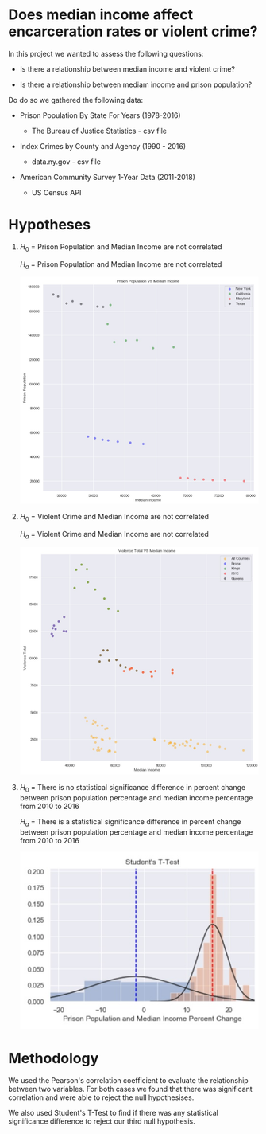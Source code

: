 # Does median income affect encarceration rates or violent crime?

In this project we wanted to assess the following questions:

  * Is there a relationship between median income and violent crime?
  
  * Is there a relationship between mediam income and prison population?
 
Do do so we gathered the following data:

   - Prison Population By State For Years (1978-2016)
        - The Bureau of Justice Statistics - csv file
        
   - Index Crimes by County and Agency (1990 - 2016)
        - data.ny.gov - csv file
        
   - American Community Survey 1-Year Data (2011-2018)
        - US Census API 
        
# Hypotheses 
1. $H_0$ = Prison Population and Median Income are not correlated 

   $H_a$ = Prison Population and Median Income are not correlated 

   ![Prison Population and Median Income are not correlated](prison_pop_vs_med_inc_by_state.jpg)
 
2. $H_0$ = Violent Crime and Median Income are not correlated 

   $H_a$ = Violent Crime and Median Income are not correlated 

   ![Violent Crime and Median Income are not correlated](violence_total_vs_med_inc_by_county.jpg)

3. $H_0$ = There is no statistical significance difference in percent change between prison population percentage and median income percentage from 2010 to 2016
   
   $H_a$ = There is a statistical significance difference in percent change between prison population percentage and median income percentage from 2010 to 2016

   ![There is a statistical significance difference in percent change between prison population percentage and median income percentage from 2010 to 2016](student_t_test.jpg)
   
# Methodology
We used the Pearson's correlation coefficient to evaluate the relationship between two variables.
For both cases we found that there was significant correlation and were able to reject the null hypothesises.

We also used Student's T-Test to find if there was any statistical significance difference to reject our third null hypothesis.
